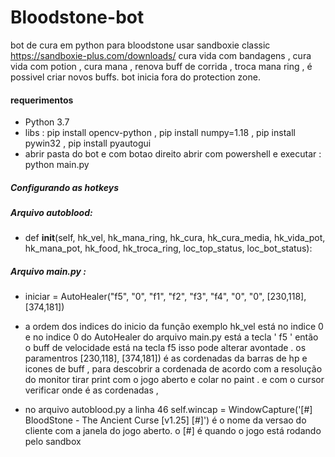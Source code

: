 # Bloodstone-bot
bot de cura em python para bloodstone
usar sandboxie classic https://sandboxie-plus.com/downloads/
cura vida com bandagens , cura vida com potion , cura mana , renova buff de corrida , troca mana ring , é possivel criar novos buffs.
bot inicia fora do protection zone.

#### requerimentos
- Python 3.7
- libs : pip install opencv-python , pip install numpy=1.18 , pip install pywin32 , pip install pyautogui
- abrir pasta do bot e com botao direito abrir com powershell e executar :  python  main.py

##### Configurando as hotkeys
##### Arquivo autoblood:
-   def __init__(self, hk_vel, hk_mana_ring, hk_cura, hk_cura_media, hk_vida_pot, hk_mana_pot, hk_food, hk_troca_ring, loc_top_status, loc_bot_status):
##### Arquivo main.py :
- iniciar = AutoHealer("f5", "0", "f1", "f2", "f3", "f4", "0", "0", [230,118], [374,181])

- a ordem dos indices do inicio da função exemplo hk_vel está no indice 0 e no indice 0 do AutoHealer do arquivo main.py está a tecla ' f5 ' então o buff de velocidade está na tecla f5 isso pode alterar avontade .
os paramentros [230,118], [374,181]) é as cordenadas da barras de hp e icones de buff , para descobrir a cordenada de acordo com a resolução do monitor tirar print com o jogo aberto e colar no paint . e com o cursor verificar onde é as cordenadas , 

- no arquivo autoblood.py  a linha 46
self.wincap = WindowCapture('[#] BloodStone - The Ancient Curse [v1.25] [#]')
é o nome da versao do cliente com a janela do jogo aberto. o [#] é quando o jogo está rodando pelo sandbox
